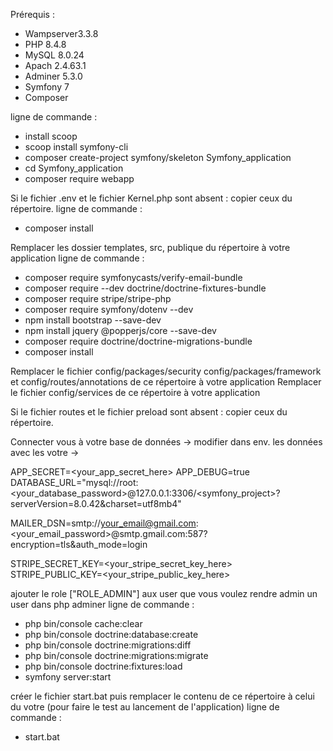 Prérequis :
 - Wampserver3.3.8
  - PHP 8.4.8
  - MySQL 8.0.24
  - Apach 2.4.63.1
  - Adminer 5.3.0
 - Symfony 7
 - Composer

ligne de commande :
 - install scoop 
 - scoop install symfony-cli
 - composer create-project symfony/skeleton Symfony_application
 - cd Symfony_application
 - composer require webapp

 Si le fichier .env et le fichier Kernel.php sont absent :
copier ceux du répertoire. 
ligne de commande :
 - composer install

Remplacer les dossier templates, src, publique du répertoire à votre application
ligne de commande :
- composer require symfonycasts/verify-email-bundle
-  composer require --dev doctrine/doctrine-fixtures-bundle
-  composer require stripe/stripe-php
-  composer require symfony/dotenv --dev
-  npm install bootstrap --save-dev
-  npm install jquery @popperjs/core --save-dev
-  composer require doctrine/doctrine-migrations-bundle
- composer install

Remplacer le fichier config/packages/security config/packages/framework et config/routes/annotations de ce répertoire à votre application
Remplacer le fichier config/services de ce répertoire à votre application

Si le fichier routes et le fichier preload sont absent :
copier ceux du répertoire. 

Connecter vous à votre base de données -> modifier dans env. les données avec les votre ->

APP_SECRET=<your_app_secret_here>
APP_DEBUG=true
DATABASE_URL="mysql://root:<your_database_password>@127.0.0.1:3306/<symfony_project>?serverVersion=8.0.42&charset=utf8mb4"

MAILER_DSN=smtp://<your_email@gmail.com>:<your_email_password>@smtp.gmail.com:587?encryption=tls&auth_mode=login

STRIPE_SECRET_KEY=<your_stripe_secret_key_here>
STRIPE_PUBLIC_KEY=<your_stripe_public_key_here>

ajouter le role ["ROLE_ADMIN"] aux user que vous voulez rendre admin un user dans php adminer 
ligne de commande :
 - php bin/console cache:clear
 - php bin/console doctrine:database:create
 - php bin/console doctrine:migrations:diff
 - php bin/console doctrine:migrations:migrate
 -  php bin/console doctrine:fixtures:load
 - symfony server:start

créer le fichier start.bat puis remplacer le contenu de ce répertoire à celui du votre (pour faire le test au lancement de l'application)
ligne de commande :
 - start.bat
